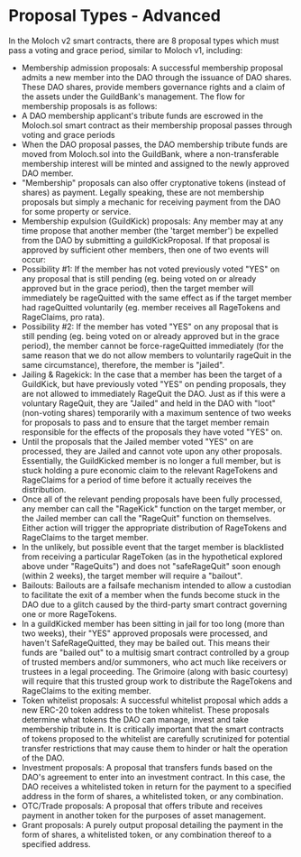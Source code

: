 # Proposal Types - Advanced



In the Moloch v2 smart contracts, there are 8 proposal types which must pass a voting and grace period, similar to Moloch v1, including:

* Membership admission proposals: A successful membership proposal admits a new member into the DAO through the issuance of DAO shares. These DAO shares, provide members governance rights and a claim of the assets under the GuildBank's management. The flow for membership proposals is as follows:
* A DAO membership applicant's tribute funds are escrowed in the Moloch.sol smart contract as their membership proposal passes through voting and grace periods
* When the DAO proposal passes, the DAO membership tribute funds are moved from Moloch.sol into the GuildBank, where a non-transferable membership interest will be minted and assigned to the newly approved DAO member. 
* "Membership" proposals can also offer cryptonative tokens (instead of shares) as payment. Legally speaking, these are not membership proposals but simply a mechanic for receiving payment from the DAO for some property or service.
* Membership expulsion (GuildKick) proposals: Any member may at any time propose that another member (the 'target member') be expelled from the DAO by submitting a guildKickProposal. If that proposal is approved by sufficient other members, then one of two events will occur:
* Possibility #1: If the member has not voted previously voted "YES" on any proposal that is still pending (eg. being voted on or already approved but in the grace period), then the target member will immediately be rageQuitted with the same effect as if the target member had rageQuitted voluntarily (eg. member receives all RageTokens and RageClaims, pro rata).
* Possibility #2: If the member has voted "YES" on any proposal that is still pending (eg. being voted on or already approved but in the grace period), the member cannot be force-rageQuitted immediately (for the same reason that we do not allow members to voluntarily rageQuit in the same circumstance), therefore, the member is "jailed".
* Jailing & Ragekick: In the case that a member has been the target of a GuildKick, but have previously voted "YES" on pending proposals, they are not allowed to immediately RageQuit the DAO. Just as if this were a voluntary RageQuit, they are "Jailed" and held in the DAO with "loot" (non-voting shares) temporarily with a maximum sentence of two weeks for proposals to pass and to ensure that the target member remain responsible for the effects of the proposals they have voted "YES" on.
* Until the proposals that the Jailed member voted "YES" on are processed, they are Jailed and cannot vote upon any other proposals. Essentially, the GuildKicked member is no longer a full member, but is stuck holding a pure economic claim to the relevant RageTokens and RageClaims for a period of time before it actually receives the distribution. 
* Once all of the relevant pending proposals have been fully processed, any member can call the "RageKick" function on the target member, or the Jailed member can call the "RageQuit" function on themselves. Either action will trigger the appropriate distribution of RageTokens and RageClaims to the target member. 
* In the unlikely, but possible event that the target member is blacklisted from receiving a particular RageToken (as in the hypothetical explored above under "RageQuits") and does not "safeRageQuit" soon enough (within 2 weeks), the target member will require a "bailout".
* Bailouts: Bailouts are a failsafe mechanism intended to allow a custodian to facilitate the exit of a member when the funds become stuck in the DAO due to a glitch caused by the third-party smart contract governing one or more RageTokens.
* In a guildKicked member has been sitting in jail for too long (more than two weeks), their "YES" approved proposals were processed, and haven't SafeRageQuitted, they may be bailed out.  This means their funds are "bailed out" to a multisig smart contract controlled by a group of trusted members and/or summoners, who act much like receivers or trustees in a legal proceeding. The Grimoire (along with basic courtesy) will require that this trusted group work to distribute the RageTokens and RageClaims to the exiting member.
* Token whitelist proposals: A successful whitelist proposal which adds a new ERC-20 token address to the token whitelist. These proposals determine what tokens the DAO can manage, invest and take membership tribute in. It is critically important that the smart contracts of tokens proposed to the whitelist are carefully scrutinized for potential transfer restrictions that may cause them to hinder or halt the operation of the DAO.
* Investment proposals: A proposal that transfers funds based on the DAO's agreement to enter into an investment contract. In this case, the DAO receives a whitelisted token in return for the payment to a specified address in the form of shares, a whitelisted token, or any combination.
* OTC/Trade proposals: A proposal that offers tribute and receives payment in another token for the purposes of asset management.
* Grant proposals: A purely output proposal detailing the payment in the form of shares, a whitelisted token, or any combination thereof to a specified address.
